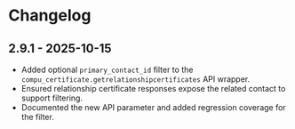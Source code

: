 # Changelog

## 2.9.1 - 2025-10-15
- Added optional `primary_contact_id` filter to the `compu_certificate.getrelationshipcertificates` API wrapper.
- Ensured relationship certificate responses expose the related contact to support filtering.
- Documented the new API parameter and added regression coverage for the filter.
